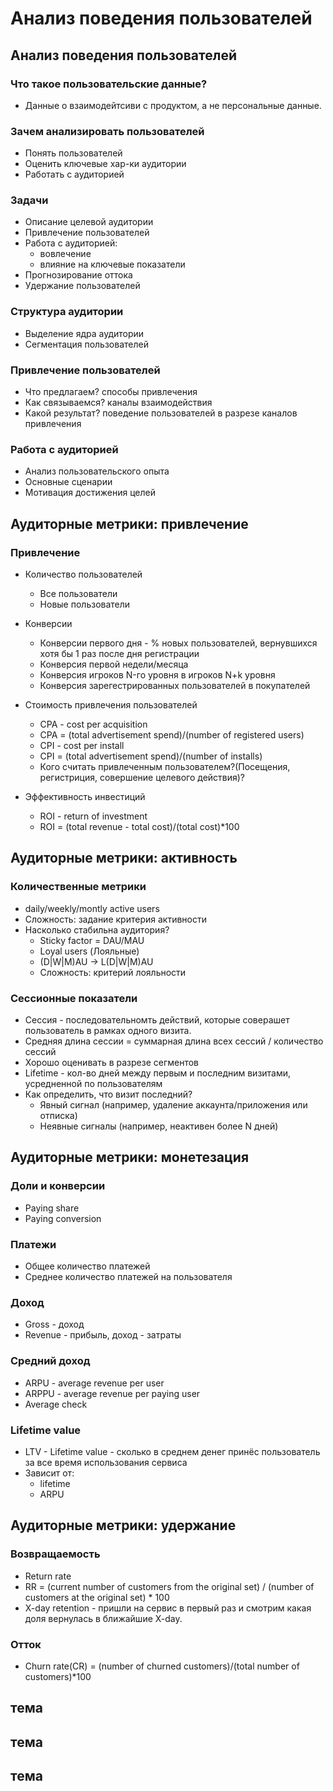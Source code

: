 # Анализ поведения пользователей

## Анализ поведения пользователей

### Что такое пользовательские данные?

* Данные о взаимодейтсиви с продуктом, а не персональные данные.

### Зачем анализировать пользователей

* Понять пользователей
* Оценить ключевые хар-ки аудитории
* Работать с аудиторией

### Задачи

* Описание целевой аудитории 
* Привлечение пользователей
* Работа с аудиторией:
  * вовлечение
  * влияние на ключевые показатели
* Прогнозирование оттока
* Удержание пользователей

### Структура аудитории

* Выделение ядра аудитории
* Сегментация пользователей

### Привлечение пользователей

* Что предлагаем? способы привлечения
* Как связываемся? каналы взаимодействия
* Какой результат? поведение пользователей в разрезе каналов привлечения

### Работа с аудиторией

* Анализ пользовательского опыта
* Основные сценарии
* Мотивация достижения целей

## Аудиторные метрики: привлечение

### Привлечение

* Количество пользователей
  * Все пользователи
  * Новые пользователи

* Конверсии
  * Конверсии первого дня - % новых пользователей, вернувшихся хотя бы 1 раз после дня регистрации
  * Конверсия первой недели/месяца
  * Конверсия игроков N-го уровня в игроков N+k уровня
  * Конверсия зарегестрированных пользователей в покупателей

* Стоимость привлечения пользователей
  * CPA - cost per acquisition
  * CPA = (total advertisement spend)/(number of registered users)
  * CPI - cost per install
  * CPI = (total advertisement spend)/(number of installs)
  * Кого считать привлеченным пользователем?(Посещения, регистриция, совершение целевого действия)?

* Эффективность инвестиций
  * ROI - return of investment
  * ROI = (total revenue - total cost)/(total cost)*100


## Аудиторные метрики: активность

### Количественные метрики

* daily/weekly/montly active users
* Сложность: задание критерия активности
* Насколько стабильна аудитория?
  * Sticky factor = DAU/MAU
  * Loyal users (Лояльные)
  * (D|W|M)AU -> L(D|W|M)AU
  * Сложность: критерий лояльности

### Сессионные показатели

* Сессия - последовательномть действий, которые соверашет пользователь в рамках одного визита.
* Средняя длина сессии = суммарная длина всех сессий / количество сессий
* Хорошо оценивать в разрезе сегментов
* Lifetime - кол-во дней между первым и последним визитами, усредненной по пользователям
* Как определить, что визит последний?
  * Явный сигнал (например, удаление аккаунта/приложения или отписка)
  * Неявные сигналы (например, неактивен более N дней)

## Аудиторные метрики: монетезация

### Доли и конверсии
* Paying share
* Paying conversion

### Платежи
* Общее количество платежей
* Среднее количество платежей на пользователя

### Доход
* Gross - доход
* Revenue - прибыль, доход - затраты

### Средний доход
* ARPU - average revenue per user
* ARPPU - average revenue per paying user
* Average check

### Lifetime value
* LTV - Lifetime value - сколько в среднем денег принёс пользователь за все время использования сервиса
* Зависит от:
  * lifetime
  * ARPU

## Аудиторные метрики: удержание

### Возвращаемость
* Return rate
* RR = (current number of customers from the original set) / (number of customers at the original set) * 100
* X-day retention - пришли на сервис в первый раз и смотрим какая доля вернулась в ближайшие X-day.

### Отток
* Churn rate(CR) = (number of churned customers)/(total number of customers)*100

## тема

## тема

## тема